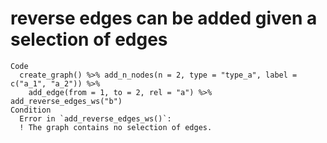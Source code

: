 # reverse edges can be added given a selection of edges

    Code
      create_graph() %>% add_n_nodes(n = 2, type = "type_a", label = c("a_1", "a_2")) %>%
        add_edge(from = 1, to = 2, rel = "a") %>% add_reverse_edges_ws("b")
    Condition
      Error in `add_reverse_edges_ws()`:
      ! The graph contains no selection of edges.

